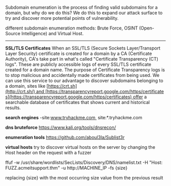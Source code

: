 Subdomain enumeration is the process of finding valid subdomains for a domain, but why do we do this? We do this to expand our attack surface to try and discover more potential points of vulnerability.

different subdomain enumeration methods: Brute Force, OSINT (Open-Source Intelligence) and Virtual Host.

---
**SSL/TLS Certificates**
When an SSL/TLS (Secure Sockets Layer/Transport Layer Security) certificate is created for a domain by a CA (Certificate Authority), CA's take part in what's called "Certificate Transparency (CT) logs". These are publicly accessible logs of every SSL/TLS certificate created for a domain name. The purpose of Certificate Transparency logs is to stop malicious and accidentally made certificates from being used. We can use this service to our advantage to discover subdomains belonging to a domain, sites like [https://crt.sh](http://crt.sh/) and [https://transparencyreport.google.com/https/certificates](https://transparencyreport.google.com/https/certificates) offer a searchable database of certificates that shows current and historical results.

**search engines**
-site:www.tryhackme.com  site:*.tryhackme.com

**dns bruteforce**
https://www.kali.org/tools/dnsrecon/

**enumeration tools**
https://github.com/aboul3la/Sublist3r

**virtual hosts**
try to discover virtual hosts on the server by changing the Host header on the request with a fuzzer

ffuf -w /usr/share/wordlists/SecLists/Discovery/DNS/namelist.txt -H "Host: FUZZ.acmeitsupport.thm" -u http://MACHINE_IP -fs {size}

replacing {size} with the most occurring size value from the previous result